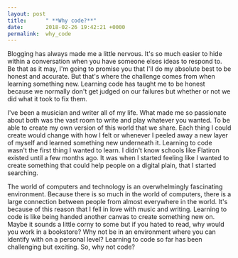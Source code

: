 ```yaml
---
layout: post
title:      " **Why code?**"
date:       2018-02-26 19:42:21 +0000
permalink:  why_code
---
```





Blogging has always made me a little nervous. It's so much easier to hide within a conversation when you have someone elses ideas to respond to. Be that as it may, I'm going to promise you that I'll do my absolute best to be honest and accurate. But that's where the challenge comes from when learning something new. Learning code has taught me to be honest because we normally don't get judged on our failures but whether or not we did what it took to fix them. 

I've been a musician and writer all of my life. What made me so passionate about both was the vast room to write and play whatever you wanted. To be able to create my own version of this world that we share. Each thing I could create would change with how I felt or whenever I peeled away a new layer of myself and learned something new underneath it. Learning to code wasn't the first thing I wanted to learn. I didn't know schools like Flatiron existed until a few months ago. It was when I started feeling like I wanted to create something that could help people on a digital plain, that I started searching.

The world of computers and technology is an overwhelmingly fascinating environment. Because there is so much in the world of computers, there is a large connection between people from almost everywhere in the world. It's because of this reason that I fell in love with music and writing. Learning to code is like being handed another canvas to create something new on. Maybe it sounds a little corny to some but if you hated to read, why would you work in a bookstore? Why not be in an environment where you can identify with on a personal level?  Learning to code so far has been challenging but exciting. So, why not code?







